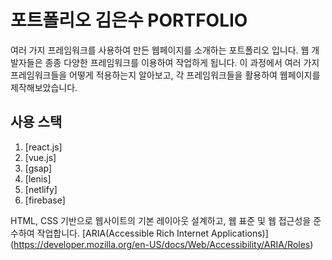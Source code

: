 # 포트폴리오 김은수 PORTFOLIO

여러 가지 프레임워크를 사용하여 만든 웹페이지를 소개하는 포트폴리오 입니다.
웹 개발자들은 종종 다양한 프레임워크를 이용하여 작업하게 됩니다.
이 과정에서 여러 가지 프레임워크들을 어떻게 적용하는지 알아보고,
각 프레임워크들을 활용하여 웹페이지를 제작해보았습니다.

## 사용 스택
1. [react.js]
2. [vue.js]
3. [gsap]
4. [lenis]
5. [netlify]
6. [firebase]

HTML, CSS 기반으로 웹사이트의 기본 레이아웃 설계하고, 웹 표준 및 웹 접근성을 준수하여 작업합니다. 
[ARIA(Accessible Rich Internet Applications)]
(https://developer.mozilla.org/en-US/docs/Web/Accessibility/ARIA/Roles)